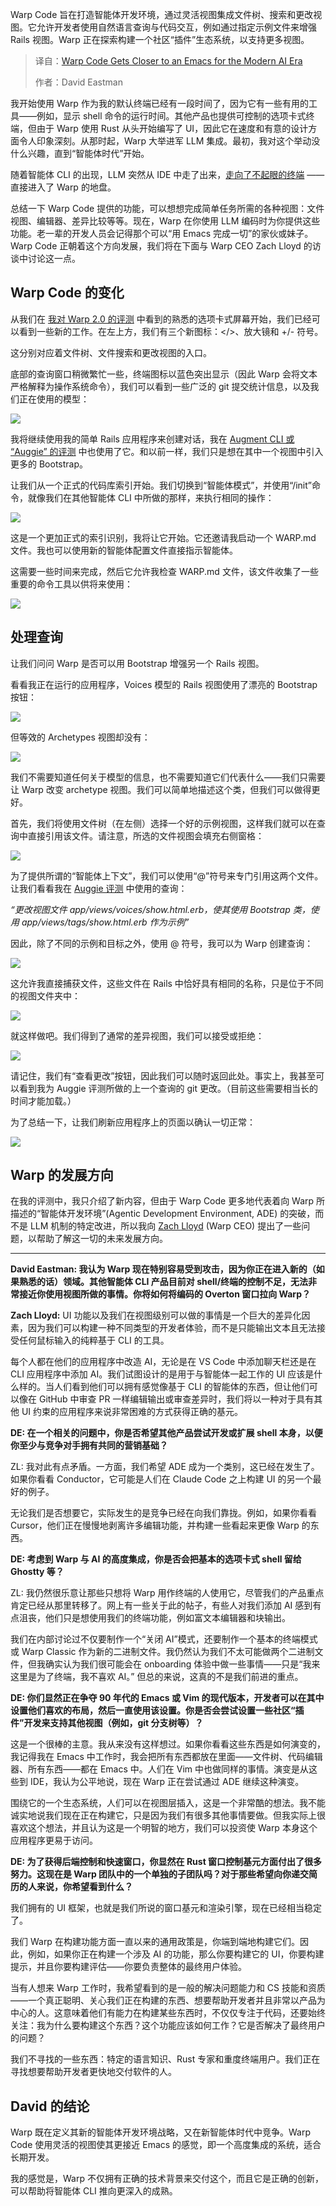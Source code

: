 
<!--
title: Warp Code：打造现代AI时代的Emacs
cover: https://cdn.thenewstack.io/media/2025/09/ebbedca2-allison-saeng-_co-ldvktke-unsplashb.jpg
summary: Warp Code 旨在打造智能体开发环境，通过灵活视图集成文件树、搜索和更改视图。它允许开发者使用自然语言查询与代码交互，例如通过指定示例文件来增强 Rails 视图。Warp 正在探索构建一个社区“插件”生态系统，以支持更多视图。
-->

Warp Code 旨在打造智能体开发环境，通过灵活视图集成文件树、搜索和更改视图。它允许开发者使用自然语言查询与代码交互，例如通过指定示例文件来增强 Rails 视图。Warp 正在探索构建一个社区“插件”生态系统，以支持更多视图。

> 译自：[Warp Code Gets Closer to an Emacs for the Modern AI Era](https://thenewstack.io/warp-code-gets-closer-to-an-emacs-for-the-modern-ai-era/)
> 
> 作者：David Eastman

我开始使用 Warp 作为我的默认终端已经有一段时间了，因为它有一些有用的工具——例如，显示 shell 命令的运行时间。其他产品也提供可控制的选项卡式终端，但由于 Warp 使用 Rust 从头开始编写了 UI，因此它在速度和有意的设计方面令人印象深刻。从那时起，Warp 大举进军 LLM 集成。最初，我对这个举动没什么兴趣，直到“智能体时代”开始。

随着智能体 CLI 的出现，LLM 突然从 IDE 中走了出来，[走向了不起眼的终端](https://thenewstack.io/learn-to-love-the-command-line-interface-with-agentic-llms/) —— 直接进入了 Warp 的地盘。

总结一下 Warp Code 提供的功能，可以想想完成简单任务所需的各种视图：文件视图、编辑器、差异比较等等。现在，Warp 在你使用 LLM 编码时为你提供这些功能。老一辈的开发人员会记得那个可以“用 Emacs 完成一切”的家伙或妹子。Warp Code 正朝着这个方向发展，我们将在下面与 Warp CEO Zach Lloyd 的访谈中讨论这一点。

## Warp Code 的变化

从我们在 [我对 Warp 2.0 的评测](https://thenewstack.io/warp-goes-agentic-a-developer-walk-through-of-warp-2-0/) 中看到的熟悉的选项卡式屏幕开始，我们已经可以看到一些新的工作。在左上方，我们有三个新图标：</>、放大镜和 +/- 符号。

这分别对应着文件树、文件搜索和更改视图的入口。

底部的查询窗口稍微繁忙一些，终端图标以蓝色突出显示（因此 Warp 会将文本严格解释为操作系统命令），我们可以看到一些广泛的 git 提交统计信息，以及我们正在使用的模型：

[![](https://cdn.thenewstack.io/media/2025/09/f1f41d23-image-2.png)](https://cdn.thenewstack.io/media/2025/09/f1f41d23-image-2.png)

我将继续使用我的简单 Rails 应用程序来创建对话，我在 [Augment CLI 或 “Auggie” 的评测](https://thenewstack.io/developer-walk-through-of-auggie-cli-an-agentic-terminal-app/) 中也使用了它。和以前一样，我们只是想在其中一个视图中引入更多的 Bootstrap。

让我们从一个正式的代码库索引开始。我们切换到“智能体模式”，并使用“/init”命令，就像我们在其他智能体 CLI 中所做的那样，来执行相同的操作：

[![](https://cdn.thenewstack.io/media/2025/09/ac66bf2c-image-3.png)](https://cdn.thenewstack.io/media/2025/09/ac66bf2c-image-3.png)

这是一个更加正式的索引识别，我将让它开始。它还邀请我启动一个 WARP.md 文件。我也可以使用新的智能体配置文件直接指示智能体。

这需要一些时间来完成，然后它允许我检查 WARP.md 文件，该文件收集了一些重要的命令工具以供将来使用：

[![](https://cdn.thenewstack.io/media/2025/09/e15f3e6e-image-4-862x1024.png)](https://cdn.thenewstack.io/media/2025/09/e15f3e6e-image-4-862x1024.png)

## 处理查询

让我们问问 Warp 是否可以用 Bootstrap 增强另一个 Rails 视图。

看看我正在运行的应用程序，Voices 模型的 Rails 视图使用了漂亮的 Bootstrap 按钮：

[![](https://cdn.thenewstack.io/media/2025/09/aa5a8056-image-5-1024x393.png)](https://cdn.thenewstack.io/media/2025/09/aa5a8056-image-5-1024x393.png)

但等效的 Archetypes 视图却没有：

[![](https://cdn.thenewstack.io/media/2025/09/045f3dca-image-6-1024x410.png)](https://cdn.thenewstack.io/media/2025/09/045f3dca-image-6-1024x410.png)

我们不需要知道任何关于模型的信息，也不需要知道它们代表什么——我们只需要让 Warp 改变 archetype 视图。我们可以简单地描述这个类，但我们可以做得更好。

首先，我们将使用文件树（在左侧）选择一个好的示例视图，这样我们就可以在查询中直接引用该文件。请注意，所选的文件视图会填充右侧窗格：

[![](https://cdn.thenewstack.io/media/2025/09/e92c83a2-image-7-1024x561.png)](https://cdn.thenewstack.io/media/2025/09/e92c83a2-image-7-1024x561.png)

为了提供所谓的“智能体上下文”，我们可以使用“@”符号来专门引用这两个文件。让我们看看我在 [Auggie 评测](https://thenewstack.io/developer-walk-through-of-auggie-cli-an-agentic-terminal-app/) 中使用的查询：

*“更改视图文件 app/views/voices/show.html.erb，使其使用 Bootstrap 类，使用 app/views/tags/show.html.erb 作为示例”*

因此，除了不同的示例和目标之外，使用 @ 符号，我可以为 Warp 创建查询：

[![](https://cdn.thenewstack.io/media/2025/09/c0b6ee68-image-8-1024x429.png)](https://cdn.thenewstack.io/media/2025/09/c0b6ee68-image-8-1024x429.png)

这允许我直接捕获文件，这些文件在 Rails 中恰好具有相同的名称，只是位于不同的视图文件夹中：

[![](https://cdn.thenewstack.io/media/2025/09/0a3b6ddb-image-9-1024x254.png)](https://cdn.thenewstack.io/media/2025/09/0a3b6ddb-image-9-1024x254.png)

就这样做吧。我们得到了通常的差异视图，我们可以接受或拒绝：

[![](https://cdn.thenewstack.io/media/2025/09/32950165-image-10-1024x479.png)](https://cdn.thenewstack.io/media/2025/09/32950165-image-10-1024x479.png)

请记住，我们有“查看更改”按钮，因此我们可以随时返回此处。事实上，我甚至可以看到我为 Auggie 评测所做的上一个查询的 git 更改。（目前这些需要相当长的时间才能加载。）

为了总结一下，让我们刷新应用程序上的页面以确认一切正常：

[![](https://cdn.thenewstack.io/media/2025/09/e4dd5a40-image-11-1024x427.png)](https://cdn.thenewstack.io/media/2025/09/e4dd5a40-image-11-1024x427.png)

## Warp 的发展方向

在我的评测中，我只介绍了新内容，但由于 Warp Code 更多地代表着向 Warp 所描述的“智能体开发环境”(Agentic Development Environment, ADE) 的突破，而不是 LLM 机制的特定改进，所以我向 [Zach Lloyd](https://www.linkedin.com/in/zachlloyd/) (Warp CEO) 提出了一些问题，以帮助了解这一切的未来发展方向。

---

**David Eastman: 我认为 Warp 现在特别容易受到攻击，因为你正在进入新的（如果熟悉的话）领域。其他智能体 CLI 产品目前对 shell/终端的控制不足，无法非常接近你使用视图所做的事情。你将如何将编码的 Overton 窗口拉向 Warp？**

**Zach Lloyd:** UI 功能以及我们在视图级别可以做的事情是一个巨大的差异化因素，因为我们可以构建一种不同类型的开发者体验，而不是只能输出文本且无法接受任何鼠标输入的纯粹基于 CLI 的工具。

每个人都在他们的应用程序中改造 AI，无论是在 VS Code 中添加聊天栏还是在 CLI 应用程序中添加 AI。我们试图设计的是用于与智能体一起工作的 UI 应该是什么样的。当人们看到他们可以拥有感觉像基于 CLI 的智能体的东西，但让他们可以像在 GitHub 中审查 PR 一样编辑输出或审查差异时，我们将以一种对于具有其他 UI 约束的应用程序来说非常困难的方式获得正确的基元。

**DE: 在一个相关的问题中，你是否希望其他产品尝试开发或扩展 shell 本身，以便你至少与竞争对手拥有共同的营销基础？**

ZL: 我对此有点矛盾。一方面，我们希望 ADE 成为一个类别，这已经在发生了。如果你看看 Conductor，它可能是人们在 Claude Code 之上构建 UI 的另一个最好的例子。

无论我们是否想要它，实际发生的是竞争已经在向我们靠拢。例如，如果你看看 Cursor，他们正在慢慢地剥离许多编辑功能，并构建一些看起来更像 Warp 的东西。

**DE: 考虑到 Warp 与 AI 的高度集成，你是否会把基本的选项卡式 shell 留给 Ghostty 等？**

ZL: 我仍然很乐意让那些只想将 Warp 用作终端的人使用它，尽管我们的产品重点肯定已经从那里转移了。网上有一些关于此的帖子，有些人对我们添加 AI 感到有点沮丧，他们只是想使用我们的终端功能，例如富文本编辑器和块输出。

我们在内部讨论过不仅要制作一个“关闭 AI”模式，还要制作一个基本的终端模式或 Warp Classic 作为新的二进制文件。我仍然认为我们不太可能做两个二进制文件，但我确实认为我们很可能会在 onboarding 体验中做一些事情——只是“我来这里是为了终端，我不喜欢 AI。” 但总的来说，这真的不是我们前进的重点。

**DE: 你们显然正在争夺 90 年代的 Emacs 或 Vim 的现代版本，开发者可以在其中设置他们喜欢的布局，然后一直使用该设置。你是否会尝试设置一些社区“插件”开发来支持其他视图（例如，git 分支树等）？**

这是一个很棒的主意。我从来没有这样想过。如果你看看这些东西是如何演变的，我记得我在 Emacs 中工作时，我会把所有东西都放在里面——文件树、代码编辑器、所有东西——都在 Emacs 中。人们在 Vim 中也做同样的事情。演变是从这些到 IDE，我认为公平地说，现在 Warp 正在尝试通过 ADE 继续这种演变。

围绕它的一个生态系统，人们可以在视图层插入，这是一个非常酷的想法。我不能诚实地说我们现在正在构建它，只是因为我们有很多其他事情要做。但我实际上很喜欢这个想法，并且认为这是一个明智的地方，我们可以投资使 Warp 本身这个应用程序更易于访问。

**DE: 为了获得后端控制和快速窗口，你显然在 Rust 窗口控制基元方面付出了很多努力。这现在是 Warp 团队中的一个单独的子团队吗？对于那些希望向你递交简历的人来说，你希望看到什么？**

我们拥有的 UI 框架，也就是我们所说的窗口基元和渲染引擎，现在已经相当稳定了。

我们 Warp 在构建功能方面一直以来的通用政策是，你端到端地构建它们。因此，例如，如果你正在构建一个涉及 AI 的功能，那么你要构建它的 UI，你要构建提示，并且你要构建评估——你要负责整体的最终用户体验。

当有人想来 Warp 工作时，我希望看到的是一般的解决问题能力和 CS 技能和资质——一个真正聪明、关心我们正在构建的东西、想要帮助开发者并且非常以产品为中心的人。这意味着他们有能力在构建某些东西时，不仅仅专注于代码，还要始终关注：我为什么要构建这个东西？这个功能应该如何工作？它是否解决了最终用户的问题？

我们不寻找的一些东西：特定的语言知识、Rust 专家和重度终端用户。我们正在寻找想要帮助开发者更快地交付软件的人。

## David 的结论

Warp 既在定义其新的智能体开发环境战略，又在新智能体时代中竞争。Warp Code 使用灵活的视图使其更接近 Emacs 的感觉，即一个高度集成的系统，适合长期开发。

我的感觉是，Warp 不仅拥有正确的技术背景来交付这个，而且它是正确的创新，可以帮助将智能体 CLI 推向更深入的成熟。